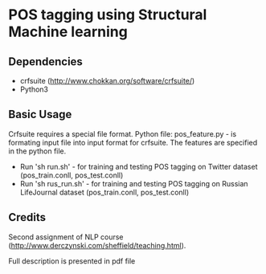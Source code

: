 # POS tagging using Structural Machine learning

## Dependencies

- crfsuite (<http://www.chokkan.org/software/crfsuite/>)
- Python3

## Basic Usage

Crfsuite requires a special file format. Python file: pos_feature.py - is formating input file into input format for crfsuite.  The features are specified in the python file.

- Run 'sh run.sh' - for training and testing POS tagging on Twitter dataset (pos_train.conll, pos_test.conll)
- Run 'sh rus_run.sh' - for training and testing POS tagging on Russian LifeJournal dataset (pos_train.conll, pos_test.conll)

## Credits

Second assignment of NLP course (http://www.derczynski.com/sheffield/teaching.html).

Full description is presented in pdf file
